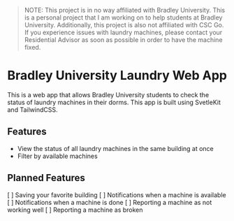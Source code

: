 > NOTE: This project is in no way affiliated with Bradley University. This is a personal project that I am working on to help students at Bradley University. Additionally, this project is also not affiliated with CSC Go. If you experience issues with laundry machines, please contact your Residential Advisor as soon as possible in order to have the machine fixed.

# Bradley University Laundry Web App

This is a web app that allows Bradley University students to check the status of laundry machines in their dorms. This app is built using SvetleKit and TailwindCSS.

## Features

- View the status of all laundry machines in the same building at once
- Filter by available machines

## Planned Features

[ ] Saving your favorite building
[ ] Notifications when a machine is available
[ ] Notifications when a machine is done
[ ] Reporting a machine as not working well
[ ] Reporting a machine as broken
